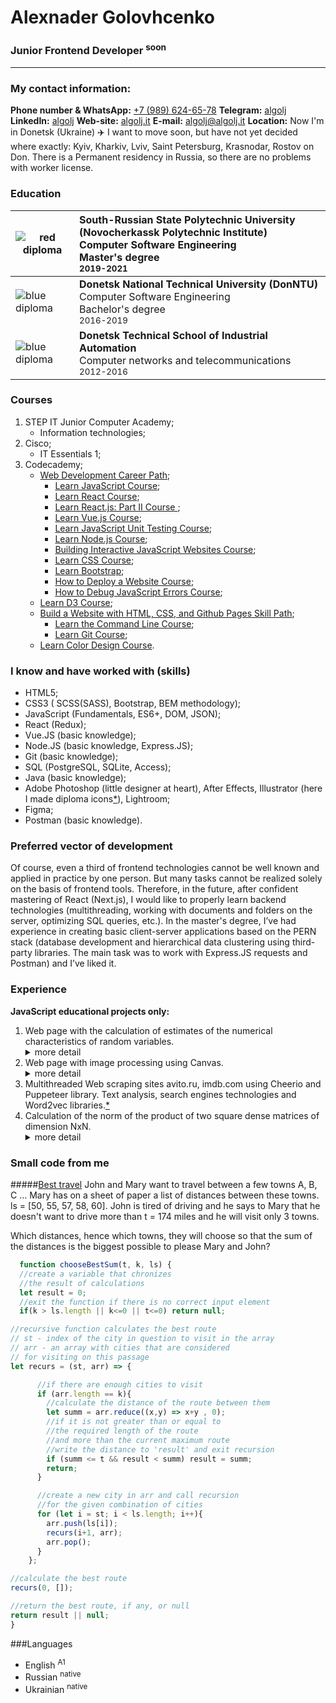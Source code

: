 # Alexnader Golovhcenko

### Junior Frontend Developer <sup>soon</sup>

<hr/>

### My contact information:

**Phone number &amp; WhatsApp:** [+7 (989) 624-65-78](tel:+79896246578)
**Telegram:** [algolj](https://t.me/algolj)
**LinkedIn:** [algolj](https://www.linkedin.com/in/algolj/)
**Web-site:** [algolj.it](https://algolj.it)
**E-mail:** [algolj@algolj.it](mailto:algolj@algolj.it)
**Location:** Now I'm in Donetsk (Ukraine) ✈️ I want to move soon, but have not yet decided where exactly: Kyiv, Kharkiv, Lviv, Saint Petersburg, Krasnodar, Rostov on Don. There is a Permanent residency in Russia, so there are no problems with worker license.

### Education

| ![red diploma](https://algolj.it/red_small.svg '09.04.04 red diploma 4.83')    | South-Russian State Polytechnic University (Novocherkassk Polytechnic Institute)</br>Computer Software Engineering</br>Master's degree</br><small>2019-2021</small> |
| ------------------------------------------------------------------------------ | :------------------------------------------------------------------------------------------------------------------------------------------------------------------ |
| ![blue diploma](https://algolj.it/blue_small.svg '09.03.04 blue diploma 4.45') | **Donetsk National Technical University (DonNTU)**</br>Computer Software Engineering</br>Bachelor's degree</br><small>2016-2019</small>                             |
| ![blue diploma](https://algolj.it/blue_small.svg '09.02.02 blue diploma 4.3')  | **Donetsk Technical School of Industrial Automation**</br>Computer networks and telecommunications</br><small>2012-2016</small>                                     |

### Courses

1. STEP IT Junior Computer Academy;
   - Information technologies;
2. Cisco;
   - IT Essentials 1;
3. Codecademy;
   - [Web Development Career Path](https://www.codecademy.com/profiles/algolj/certificates/5b32457b646caa5007c30975);
     - [Learn JavaScript Course](https://www.codecademy.com/profiles/algolj/certificates/705dcb15de0da4dd9d9fc4f3274b430e);
     - [Learn React Course](https://www.codecademy.com/profiles/algolj/certificates/af00e5032d0a68cc84879983f5d8333b);
     - [Learn React.js: Part II Course ](https://www.codecademy.com/profiles/algolj/certificates/666120308fc207a66d8afaa0dcf4ee19);
     - [Learn Vue.js Course](https://www.codecademy.com/profiles/algolj/certificates/db927a84bf4bba96bb285ee6a85466fc);
     - [Learn JavaScript Unit Testing Course](https://www.codecademy.com/profiles/algolj/certificates/f4276e8c08a3ba174ef0147deb0c3013);
     - [Learn Node.js Course](https://www.codecademy.com/profiles/algolj/certificates/240305d50b925c17868f1ac7a21a3261);
     - [Building Interactive JavaScript Websites Course](https://www.codecademy.com/profiles/algolj/certificates/36ae898a1d1c8524815305b2d1d2ebab);
     - [Learn CSS Course](https://www.codecademy.com/profiles/algolj/certificates/9a5bb1fc45b4281af1fffec93b0aaf05);
     - [Learn Bootstrap](https://www.codecademy.com/profiles/algolj/certificates/0595479d03627a8cb816b069000e4d06);
     - [How to Deploy a Website Course](https://www.codecademy.com/profiles/algolj/certificates/358e250fca144526a6b2934ff44fbc01);
     - [How to Debug JavaScript Errors Course](https://www.codecademy.com/profiles/algolj/certificates/3571635cd0e42654ab139dd59ceb650f);
   - [Learn D3 Course](https://www.codecademy.com/profiles/algolj/certificates/52a1fa1160a49f2b861e7fd58380cc5a);
   - [Build a Website with HTML, CSS, and Github Pages Skill Path](https://www.codecademy.com/profiles/algolj/certificates/5cadfefe5f1de806e9704577);
     - [Learn the Command Line Course](https://www.codecademy.com/profiles/algolj/certificates/c87ba0541f8be78bc2f4ba1128233f6f);
     - [Learn Git Course](https://www.codecademy.com/profiles/algolj/certificates/a8ab218d5950c29861635cc0bf12fd13);
   - [Learn Color Design Course](https://www.codecademy.com/profiles/algolj/certificates/0a6884fad1dbf4afe5df084d2ec1e7c3).

### I know and have worked with (skills)

- HTML5;
- CSS3 ( SCSS(SASS), Bootstrap, BEM methodology);
- JavaScript (Fundamentals, ES6+, DOM, JSON);
- React (Redux);
- Vue.JS (basic knowledge);
- Node.JS (basic knowledge, Express.JS);
- Git (basic knowledge);
- SQL (PostgreSQL, SQLite, Access);
- Java (basic knowledge);
- Adobe Photoshop (little designer at heart), After Effects, Illustrator (here I made diploma icons[\*](#Education)), Lightroom;
- Figma;
- Postman (basic knowledge).

### Preferred vector of development

Of course, even a third of frontend technologies cannot be well known and applied in practice by one person. But many tasks cannot be realized solely on the basis of frontend tools. Therefore, in the future, after confident mastering of React (Next.js), I would like to properly learn backend technologies (multithreading, working with documents and folders on the server, optimizing SQL queries, etc.). In the master's degree, I’ve had experience in creating basic client-server applications based on the PERN stack (database development and hierarchical data clustering using third-party libraries. The main task was to work with Express.JS requests and Postman) and I’ve liked it.

### Experience

**JavaScript educational projects only:**

1. Web page with the calculation of estimates of the numerical characteristics of random variables.<details><summary>more detail</summary>Сonstruction of empirical laws of their distribution, statistical testing of the hypothesis about the law of distribution of a random variable using the asymmetry coefficient A and kurtosis E, statistical testing of the hypothesis about the law of distribution of random variables according to Pearson's criterion, statistical testing of the hypothesis about the equality of variances of two normal general populations, and correlation analysis. Used Google Charts and File API in the project. [Link to project.](http://algolj.it/MM)</br></br></details>
2. Web page with image processing using Canvas.<details><summary>more detail</summary>Color to grayscale conversion, binarization, conversion to negative, logarithmic filter, mask filtering (noise reduction, noise generation, sharpening and contrast enhancement, low-frequency spatial filtering, median filtering). [Link to the report.](https://disk.yandex.ua/d/b4WYlNkTYr8GGQ)</br></br></details>
3. Multithreaded Web scraping sites avito.ru, imdb.com using Cheerio and Puppeteer library. Text analysis, search engines technologies and Word2vec libraries.[\*](https://disk.yandex.ua/d/Wf95hkPNND1qgw 'Link to the report.')
4. Calculation of the norm of the product of two square dense matrices of dimension NxN.<details><summary>more detail</summary>In single-threaded and multi-threaded mode, the calculation of the performance of the video card. Used libraries GPU.js and Blas.JS.</br></br></details>

### Small code from me

#####[Best travel](https://www.codewars.com/kata/55e7280b40e1c4a06d0000aa 'link to kata')
John and Mary want to travel between a few towns A, B, C ... Mary has on a sheet of paper a list of distances between these towns. ls = [50, 55, 57, 58, 60]. John is tired of driving and he says to Mary that he doesn't want to drive more than t = 174 miles and he will visit only 3 towns.

Which distances, hence which towns, they will choose so that the sum of the distances is the biggest possible to please Mary and John?

```Javascript
  function chooseBestSum(t, k, ls) {
  //create a variable that chronizes
  //the result of calculations
  let result = 0;
  //exit the function if there is no correct input element
  if(k > ls.length || k<=0 || t<=0) return null;

//recursive function calculates the best route
// st - index of the city in question to visit in the array
// arr - an array with cities that are considered
// for visiting on this passage
let recurs = (st, arr) => {

      //if there are enough cities to visit
      if (arr.length == k){
        //calculate the distance of the route between them
        let summ = arr.reduce((x,y) => x+y , 0);
        //if it is not greater than or equal to
        //the required length of the route
        //and more than the current maximum route
        //write the distance to 'result' and exit recursion
        if (summ <= t && result < summ) result = summ;
        return;
      }

      //create a new city in arr and call recursion
      //for the given combination of cities
      for (let i = st; i < ls.length; i++){
        arr.push(ls[i]);
        recurs(i+1, arr);
        arr.pop();
      }
    };

//calculate the best route
recurs(0, []);

//return the best route, if any, or null
return result || null;
}
```

###Languages

- English <sup>A1</sup>
- Russian <sup>native</sup>
- Ukrainian <sup>native</sup>
